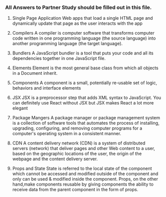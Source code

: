 ### All Answers to Partner Study should be filled out in this file.

1. Single Page Application
 Web apps that load a single HTML page and dynamically update that page as the user interacts with the app

2. Compilers
A compiler is computer software that transforms computer code written in one programming language (the source language) into another programming language (the target language).

3. Bundlers
A JavaScript bundler is a tool that puts your code and all its dependencies together in one JavaScript file. 

4. Elements
Element is the most general base class from which all objects in a Document inherit. 

5. Components
A component is a small, potentially re-usable set of logic, behaviors and interface elements

6. JSX
JSX is a preprocessor step that adds XML syntax to JavaScript. You can definitely use React without JSX but JSX makes React a lot more elegant

7. Package Mangers
A package manager or package management system is a collection of software tools that automates the process of installing, upgrading, configuring, and removing computer programs for a computer's operating system in a consistent manner.

8. CDN
A content delivery network (CDN) is a system of distributed servers (network) that deliver pages and other Web content to a user, based on the geographic locations of the user, the origin of the webpage and the content delivery server.

9. Props and State
State is referred to the local state of the component which cannot be accessed and modified outside of the component and only can be used & modified inside the component. Props, on the other hand,make components reusable by giving components the ability to receive data from the parent component in the form of props.